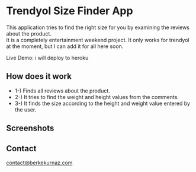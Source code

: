 # Trendyol Size Finder App
This application tries to find the right size for you by examining the reviews about the product. <br/>
It is a completely entertainment weekend project. It only works for trendyol at the moment, but I can add it for all here soon. <br/>

Live Demo: i will deploy to heroku

## How does it work
- 1-) Finds all reviews about the product.
- 2-) It tries to find the weight and height values ​​from the comments.
- 3-) It finds the size according to the height and weight value entered by the user.

## Screenshots

## Contact
contact@berkekurnaz.com

